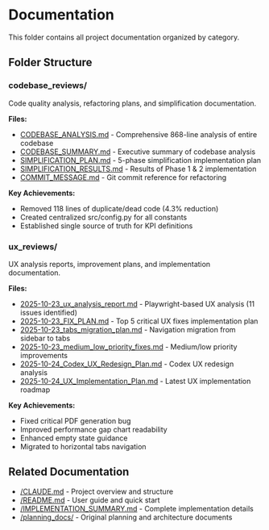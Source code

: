 # Documentation

This folder contains all project documentation organized by category.

## Folder Structure

### codebase_reviews/
Code quality analysis, refactoring plans, and simplification documentation.

**Files:**
- [CODEBASE_ANALYSIS.md](codebase_reviews/CODEBASE_ANALYSIS.md) - Comprehensive 868-line analysis of entire codebase
- [CODEBASE_SUMMARY.md](codebase_reviews/CODEBASE_SUMMARY.md) - Executive summary of codebase analysis
- [SIMPLIFICATION_PLAN.md](codebase_reviews/SIMPLIFICATION_PLAN.md) - 5-phase simplification implementation plan
- [SIMPLIFICATION_RESULTS.md](codebase_reviews/SIMPLIFICATION_RESULTS.md) - Results of Phase 1 & 2 implementation
- [COMMIT_MESSAGE.md](codebase_reviews/COMMIT_MESSAGE.md) - Git commit reference for refactoring

**Key Achievements:**
- Removed 118 lines of duplicate/dead code (4.3% reduction)
- Created centralized src/config.py for all constants
- Established single source of truth for KPI definitions

### ux_reviews/
UX analysis reports, improvement plans, and implementation documentation.

**Files:**
- [2025-10-23_ux_analysis_report.md](ux_reviews/2025-10-23_ux_analysis_report.md) - Playwright-based UX analysis (11 issues identified)
- [2025-10-23_FIX_PLAN.md](ux_reviews/2025-10-23_FIX_PLAN.md) - Top 5 critical UX fixes implementation plan
- [2025-10-23_tabs_migration_plan.md](ux_reviews/2025-10-23_tabs_migration_plan.md) - Navigation migration from sidebar to tabs
- [2025-10-23_medium_low_priority_fixes.md](ux_reviews/2025-10-23_medium_low_priority_fixes.md) - Medium/low priority improvements
- [2025-10-24_Codex_UX_Redesign_Plan.md](ux_reviews/2025-10-24_Codex_UX_Redesign_Plan.md) - Codex UX redesign analysis
- [2025-10-24_UX_Implementation_Plan.md](ux_reviews/2025-10-24_UX_Implementation_Plan.md) - Latest UX implementation roadmap

**Key Achievements:**
- Fixed critical PDF generation bug
- Improved performance gap chart readability
- Enhanced empty state guidance
- Migrated to horizontal tabs navigation

## Related Documentation

- [/CLAUDE.md](../CLAUDE.md) - Project overview and structure
- [/README.md](../README.md) - User guide and quick start
- [/IMPLEMENTATION_SUMMARY.md](../IMPLEMENTATION_SUMMARY.md) - Complete implementation details
- [/planning_docs/](../planning_docs/) - Original planning and architecture documents
